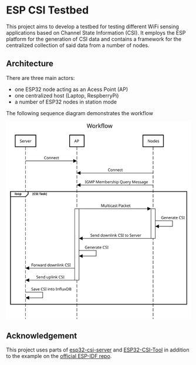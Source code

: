 # ESP CSI Testbed
This project aims to develop a testbed for testing different WiFi sensing applications based on Channel State Information (CSI). It employs the ESP platform for the generation of CSI data and contains a framework for the centralized collection of said data from a number of nodes.

## Architecture

There are three main actors:
* one ESP32 node acting as an Acess Point (AP)
* one centralized host (Laptop, RespberryPi)
* a number of ESP32 nodes in station mode

The following sequence diagram demonstrates the workflow

![Sequence Diagram](CSI-workflow.svg)

## Acknowledgement

This project uses parts of [esp32-csi-server](https://github.com/roger-/esp32-csi-server) and [ESP32-CSI-Tool](https://github.com/StevenMHernandez/ESP32-CSI-Tool) in addition to the example on the [official ESP-IDF repo](https://github.com/espressif/esp-idf).